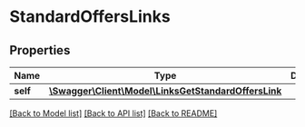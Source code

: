 # StandardOffersLinks

## Properties
Name | Type | Description | Notes
------------ | ------------- | ------------- | -------------
**self** | [**\Swagger\Client\Model\LinksGetStandardOffersLink**](LinksGetStandardOffersLink.md) |  | 

[[Back to Model list]](../README.md#documentation-for-models) [[Back to API list]](../README.md#documentation-for-api-endpoints) [[Back to README]](../README.md)


